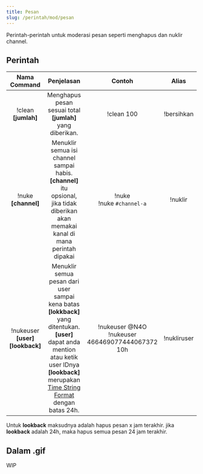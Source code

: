 ```yaml
---
title: Pesan
slug: /perintah/mod/pesan
---
```


Perintah-perintah untuk moderasi pesan seperti menghapus dan nuklir channel.

## Perintah

| Nama Command | Penjelasan |  Contoh  | Alias |
|:------------:|:----------:|:--------:|:-----:|
| !clean **[jumlah]** | Menghapus pesan sesuai total **[jumlah]** yang diberikan. | !clean 100 | !bersihkan |
| !nuke **[channel]** | Menuklir semua isi channel sampai habis.<br />**[channel]** itu opsional, jika tidak diberikan akan memakai kanal di mana perintah dipakai | !nuke<br />!nuke `#channel-a` | !nuklir |
| !nukeuser **[user]** **[lookback]** | Menuklir semua pesan dari user sampai kena batas **[lokkback]** yang ditentukan.<br />**[user]** dapat anda mention atau ketik user IDnya<br />**[lookback]** merupakan [Time String Format](/docs/referensi/timestring) dengan batas 24h. | !nukeuser @N4O<br />!nukeuser 466469077444067372 10h | !nukliruser |

Untuk **lookback** maksudnya adalah hapus pesan x jam terakhir. jika **lookback** adalah 24h, maka hapus semua pesan 24 jam terakhir.

## Dalam .gif
WIP